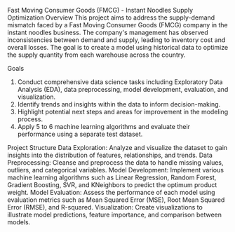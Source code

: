 Fast Moving Consumer Goods (FMCG) - Instant Noodles Supply Optimization
Overview
This project aims to address the supply-demand mismatch faced by a Fast Moving Consumer Goods (FMCG) company in the instant noodles business. The company's management has observed inconsistencies between demand and supply, leading to inventory cost and overall losses. The goal is to create a model using historical data to optimize the supply quantity from each warehouse across the country.

Goals
1. Conduct comprehensive data science tasks including Exploratory Data Analysis (EDA), data preprocessing, model development, evaluation, and visualization.
2. Identify trends and insights within the data to inform decision-making.
3. Highlight potential next steps and areas for improvement in the modeling process.
4. Apply 5 to 6 machine learning algorithms and evaluate their performance using a separate test dataset.

Project Structure
Data Exploration: Analyze and visualize the dataset to gain insights into the distribution of features, relationships, and trends.
Data Preprocessing: Cleanse and preprocess the data to handle missing values, outliers, and categorical variables.
Model Development: Implement various machine learning algorithms such as Linear Regression, Random Forest, Gradient Boosting, SVR, and KNeighbors to predict the optimum product weight.
Model Evaluation: Assess the performance of each model using evaluation metrics such as Mean Squared Error (MSE), Root Mean Squared Error (RMSE), and R-squared.
Visualization: Create visualizations to illustrate model predictions, feature importance, and comparison between models.
